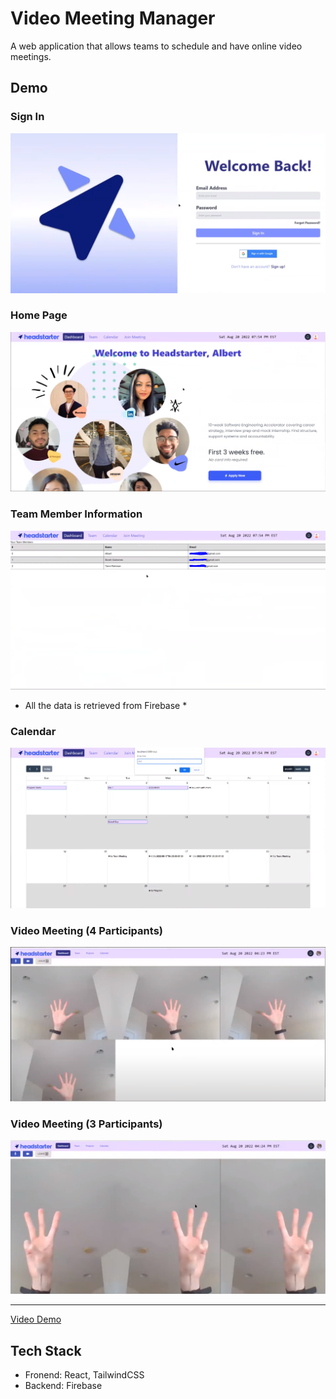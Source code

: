 # Video Meeting Manager

A web application that allows teams to schedule and have online video meetings.

## Demo

###  Sign In

![](images/signin.PNG)

###  Home Page

![](images/homepage.PNG)

###  Team Member Information

![](images/team.PNG)

* All the data is retrieved from Firebase *

### Calendar

![](images/calendar.PNG)

### Video Meeting (4 Participants)

![](images/videomeeting4.PNG)

### Video Meeting (3 Participants)

![](images/videomeeting3.PNG)

--- 

[Video Demo](https://youtu.be/IysremtBMNo)

## Tech Stack

* Fronend: React, TailwindCSS
* Backend: Firebase
